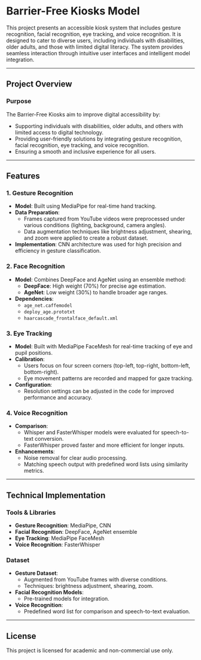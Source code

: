 # Barrier-Free Kiosks Model

This project presents an accessible kiosk system that includes gesture recognition, facial recognition, eye tracking, and voice recognition. It is designed to cater to diverse users, including individuals with disabilities, older adults, and those with limited digital literacy. The system provides seamless interaction through intuitive user interfaces and intelligent model integration.

---

## Project Overview

### Purpose

The Barrier-Free Kiosks aim to improve digital accessibility by:

- Supporting individuals with disabilities, older adults, and others with limited access to digital technology.
- Providing user-friendly solutions by integrating gesture recognition, facial recognition, eye tracking, and voice recognition.
- Ensuring a smooth and inclusive experience for all users.

---

## Features

### 1. Gesture Recognition

- **Model**: Built using MediaPipe for real-time hand tracking.
- **Data Preparation**:
  - Frames captured from YouTube videos were preprocessed under various conditions (lighting, background, camera angles).
  - Data augmentation techniques like brightness adjustment, shearing, and zoom were applied to create a robust dataset.
- **Implementation**: CNN architecture was used for high precision and efficiency in gesture classification.

### 2. Face Recognition

- **Model**: Combines DeepFace and AgeNet using an ensemble method:
  - **DeepFace**: High weight (70%) for precise age estimation.
  - **AgeNet**: Low weight (30%) to handle broader age ranges.
- **Dependencies**:
  - `age_net.caffemodel`
  - `deploy_age.prototxt`
  - `haarcascade_frontalface_default.xml`

### 3. Eye Tracking

- **Model**: Built with MediaPipe FaceMesh for real-time tracking of eye and pupil positions.
- **Calibration**:
  - Users focus on four screen corners (top-left, top-right, bottom-left, bottom-right).
  - Eye movement patterns are recorded and mapped for gaze tracking.
- **Configuration**:
  - Resolution settings can be adjusted in the code for improved performance and accuracy.

### 4. Voice Recognition

- **Comparison**:
  - Whisper and FasterWhisper models were evaluated for speech-to-text conversion.
  - FasterWhisper proved faster and more efficient for longer inputs.
- **Enhancements**:
  - Noise removal for clear audio processing.
  - Matching speech output with predefined word lists using similarity metrics.

---

## Technical Implementation

### Tools & Libraries

- **Gesture Recognition**: MediaPipe, CNN
- **Facial Recognition**: DeepFace, AgeNet ensemble
- **Eye Tracking**: MediaPipe FaceMesh
- **Voice Recognition**: FasterWhisper

### Dataset

- **Gesture Dataset**:
  - Augmented from YouTube frames with diverse conditions.
  - Techniques: brightness adjustment, shearing, zoom.
- **Facial Recognition Models**:
  - Pre-trained models for integration.
- **Voice Recognition**:
  - Predefined word list for comparison and speech-to-text evaluation.

---

## License

This project is licensed for academic and non-commercial use only.

